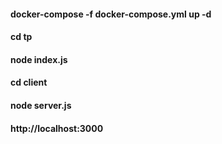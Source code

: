 #### docker-compose -f docker-compose.yml up -d
#### cd tp
#### node index.js
#### cd client
#### node server.js
#### http://localhost:3000
